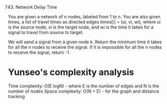 743. Network Delay Time

You are given a network of n nodes, labeled from 1 to n. You are also given times, a list of travel times as directed edges times[i] = (ui, vi, wi), where ui is the source node, vi is the target node, and wi is the time it takes for a signal to travel from source to target.

We will send a signal from a given node k. Return the minimum time it takes for all the n nodes to receive the signal. If it is impossible for all the n nodes to receive the signal, return -1.

# Yunseo's complexity analysis
Time complexity: O(E logN) - where E is the number of edges and N is the number of nodes
Space complexity: O(N + E) - for the graph and distance tracking